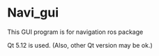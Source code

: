 # Navi_gui
This GUI program is for navigation ros package

Qt 5.12 is used. (Also, other Qt version may be ok.)
